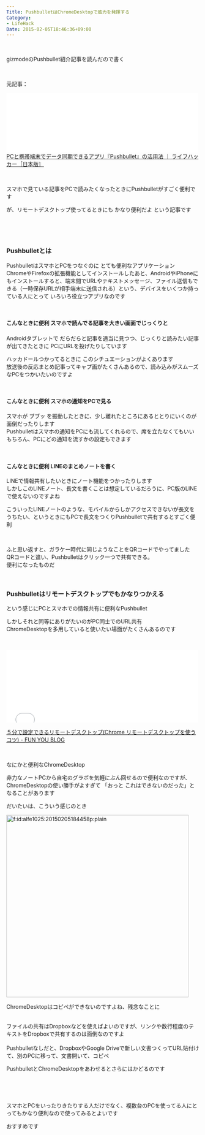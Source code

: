```yaml
---
Title: PushbulletはChromeDesktopで威力を発揮する
Category:
- LifeHack
Date: 2015-02-05T18:46:36+09:00
---
```



 

gizmodeのPushbullet紹介記事を読んだので書く

 

元記事：

<iframe class="embed-card embed-webcard" style="width: 100%; height: 155px; max-width: 500px; margin: auto;" title="PCと携帯端末でデータ同期できるアプリ『Pushbullet』の活用法 ｜ ライフハッカー［日本版］" src="//hatenablog-parts.com/embed?url=http%3A%2F%2Fwww.lifehacker.jp%2F2014%2F04%2F140404pushbullet.html" frameborder="0" scrolling="no">&lt;a href="https://www.lifehacker.jp/2014/04/140404pushbullet.html" data-mce-href="https://www.lifehacker.jp/2014/04/140404pushbullet.html"&gt;PCと携帯端末でデータ同期できるアプリ『Pushbullet』の活用法 ｜ ライフハッカー［日本版］&lt;/a&gt;</iframe><br /> <a href="https://www.lifehacker.jp/2014/04/140404pushbullet.html">PCと携帯端末でデータ同期できるアプリ『Pushbullet』の活用法 ｜ ライフハッカー［日本版］</a>

 

スマホで見ている記事をPCで読みたくなったときにPushbulletがすごく便利です

が、リモートデスクトップ使ってるときにも かなり便利だよ という記事です

 

<!-- more -->

 

### Pushbulletとは


PushbulletはスマホとPCをつなぐのに とても便利なアプリケーション<br />ChromeやFirefoxの拡張機能としてインストールしたあと、AndroidやiPhoneにもインストールすると、端末間でURLやテキストメッセージ、ファイル送信もできる（一時保存URLが相手端末に送信される）という、デバイスをいくつか持っている人にとって いろいろ役立つアプリなのです

 
<h4>こんなときに便利 <span style="line-height: 1.5;">スマホで読んでる記事を大きい画面でじっくりと</span></h4>

Androidタブレットで だらだらと記事を適当に見つつ、じっくりと読みたい記事が出てきたときに PCにURLを投げたりしています

ハッカドールつかってるときに このシチュエーションがよくあります<br />放送後の反応まとめ記事ってキャプ画がたくさんあるので、読み込みがスムーズなPCをつかいたいのですよ

 
<h4>こんなときに便利 スマホの通知をPCで見る</h4>

スマホが ブブッ を振動したときに、少し離れたところにあるととりにいくのが面倒だったりします<br />Pushbulletはスマホの通知をPCにも流してくれるので、席を立たなくてもいい<br />もちろん、PCにどの通知を流すかの設定もできます

 
<h4>こんなときに便利 LINEのまとめノートを書く</h4>

LINEで情報共有したいときにノート機能をつかったりします<br />しかしこのLINEノート、長文を書くことは想定しているだろうに、PC版のLINEで使えないのですよね

こういったLINEノートのような、モバイルからしかアクセスできないが長文をうちたい、というときにもPCで長文をつくりPushbulletで共有するとすごく便利

 

ふと思い返すと、ガラケー時代に同じようなことをQRコードでやってました<br />QRコードと違い、Pushbulletはクリック一つで共有できる。<br />便利になったものだ

 

### Pushbulletはリモートデスクトップでもかなりつかえる


という感じにPCとスマホでの情報共有に便利なPushbullet

しかしそれと同等にありがたいのがPC同士でのURL共有<br />ChromeDesktopを多用していると使いたい場面がたくさんあるのです

 

<iframe class="embed-card embed-blogcard" style="width: 100%; height: 190px; max-width: 500px; margin: auto;" title="５分で設定できるリモートデスクトップ(Chrome リモートデスクトップを使うコツ) - FUN YOU BLOG" src="/entry/2015/01/06/%EF%BC%95%E5%88%86%E3%81%A7%E8%A8%AD%E5%AE%9A%E3%81%A7%E3%81%8D%E3%82%8B%E3%83%AA%E3%83%A2%E3%83%BC%E3%83%88%E3%83%87%E3%82%B9%E3%82%AF%E3%83%88%E3%83%83%E3%83%97%28Chrome_%E3%83%AA%E3%83%A2%E3%83%BC%E3%83%88" frameborder="0" scrolling="no"><a href="/entry/2015/01/06/%EF%BC%95%E5%88%86%E3%81%A7%E8%A8%AD%E5%AE%9A%E3%81%A7%E3%81%8D%E3%82%8B%E3%83%AA%E3%83%A2%E3%83%BC%E3%83%88%E3%83%87%E3%82%B9%E3%82%AF%E3%83%88%E3%83%83%E3%83%97%28Chrome_%E3%83%AA%E3%83%A2%E3%83%BC%E3%83%88" data-mce-href="/entry/2015/01/06/%EF%BC%95%E5%88%86%E3%81%A7%E8%A8%AD%E5%AE%9A%E3%81%A7%E3%81%8D%E3%82%8B%E3%83%AA%E3%83%A2%E3%83%BC%E3%83%88%E3%83%87%E3%82%B9%E3%82%AF%E3%83%88%E3%83%83%E3%83%97%28Chrome_%E3%83%AA%E3%83%A2%E3%83%BC%E3%83%88">５分で設定できるリモートデスクトップ(Chrome リモートデスクトップを使うコツ) - FUN YOU BLOG</a></iframe>

<a href="/entry/2015/01/06/%EF%BC%95%E5%88%86%E3%81%A7%E8%A8%AD%E5%AE%9A%E3%81%A7%E3%81%8D%E3%82%8B%E3%83%AA%E3%83%A2%E3%83%BC%E3%83%88%E3%83%87%E3%82%B9%E3%82%AF%E3%83%88%E3%83%83%E3%83%97%28Chrome_%E3%83%AA%E3%83%A2%E3%83%BC%E3%83%88">５分で設定できるリモートデスクトップ(Chrome リモートデスクトップを使うコツ) - FUN YOU BLOG</a>

 

なにかと便利なChromeDesktop

非力なノートPCから自宅のグラボを気軽にぶん回せるので便利なのですが、ChromeDesktopの使い勝手がよすぎて 「おっと これはできないのだった」となることがあります

だいたいは、こういう感じのとき

<img class="hatena-fotolife" title="f:id:alfe1025:20150205184458p:plain" src="https://cdn-ak.f.st-hatena.com/images/fotolife/a/alfe1025/20150205/20150205184458.png" alt="f:id:alfe1025:20150205184458p:plain" width="476" />

ChromeDesktopはコピペができないのですよね、残念なことに

<br />ファイルの共有はDropboxなどを使えばよいのですが、リンクや数行程度のテキストをDropboxで共有するのは面倒なのですよ<br /><br />Pushbulletなしだと、DropboxやGoogle Driveで新しい文書つくってURL貼付けて、別のPCに移って、文書開いて、コピペ

PushbulletとChromeDesktopをあわせるとさらにはかどるのです

 

 

スマホとPCをいったりきたりする人だけでなく、複数台のPCを使ってる人にとってもかなり便利なので使ってみるとよいです

おすすめです

 
